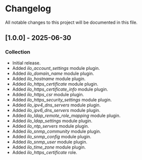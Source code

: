 # Changelog

All notable changes to this project will be documented in this file.

## [1.0.0] - 2025-06-30

### Collection

- Initial release.
- Added *ilo_account_settings* module plugin.
- Added *ilo_domain_name* module plugin.
- Added *ilo_hostname* module plugin.
- Added *ilo_https_certificate* module plugin.
- Added *ilo_https_certificate_info* module plugin.
- Added *ilo_https_csr* module plugin.
- Added *ilo_https_security_settings* module plugin.
- Added *ilo_ipv4_dns_servers* module plugin.
- Added *ilo_ipv6_dns_servers* module plugin.
- Added *ilo_ldap_remote_role_mapping* module plugin.
- Added *ilo_ldap_settings* module plugin.
- Added *ilo_ntp_servers* module plugin.
- Added *ilo_snmp_community* module plugin.
- Added *ilo_snmp_config* module plugin.
- Added *ilo_snmp_user* module plugin.
- Added *ilo_time_zone* module plugin.
- Added *ilo_https_certificate* role.
